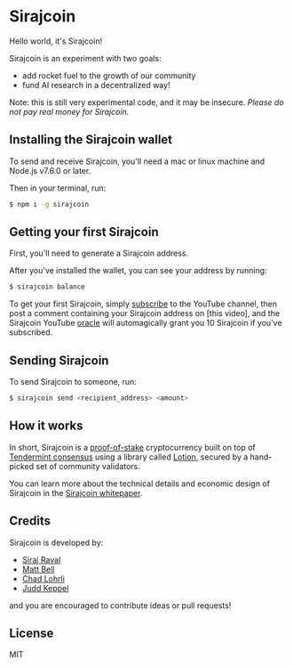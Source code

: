 # Sirajcoin

Hello world, it's Sirajcoin!

Sirajcoin is an experiment with two goals:

- add rocket fuel to the growth of our community
- fund AI research in a decentralized way!

Note: this is still very experimental code, and it may be insecure. *Please do not pay real money for Sirajcoin.*

## Installing the Sirajcoin wallet

To send and receive Sirajcoin, you'll need a mac or linux machine and Node.js v7.6.0 or later.

Then in your terminal, run:

```bash
$ npm i -g sirajcoin
```

## Getting your first Sirajcoin

First, you'll need to generate a Sirajcoin address.

After you've installed the wallet, you can see your address by running:

```bash
$ sirajcoin balance
```

To get your first Sirajcoin, simply [subscribe] to the YouTube channel, then post a comment containing your Sirajcoin address on [this video], and the Sirajcoin YouTube [oracle] will automagically grant you 10 Sirajcoin if you've subscribed.

## Sending Sirajcoin

To send Sirajcoin to someone, run:

```bash
$ sirajcoin send <recipient_address> <amount>
```

## How it works

In short, Sirajcoin is a [proof-of-stake] cryptocurrency built on top of [Tendermint consensus] using a library called [Lotion], secured by a hand-picked set of community validators.

You can learn more about the technical details and economic design of Sirajcoin in the [Sirajcoin whitepaper].

## Credits

Sirajcoin is developed by:

- [Siraj Raval](https://github.com/llsourcell)
- [Matt Bell](https://github.com/mappum)
- [Chad Lohrli](https://github.com/chadlohrli)
- [Judd Keppel](https://github.com/keppel)

and you are encouraged to contribute ideas or pull requests!

## License

MIT

[proof-of-stake]: https://en.wikipedia.org/wiki/Proof-of-stake
[Tendermint consensus]: https://tendermint.readthedocs.io/en/master/introduction.html
[Lotion]: https://github.com/keppel/lotion

[subscribe]: https://www.youtube.com/channel/UCWN3xxRkmTPmbKwht9FuE5A
[video]: https://www.youtube.com/fix-this-link
[oracle]: https://blockchainhub.net/blockchain-oracles/
[Sirajcoin whitepaper]: https://sirajcoin.io/whitepaper
